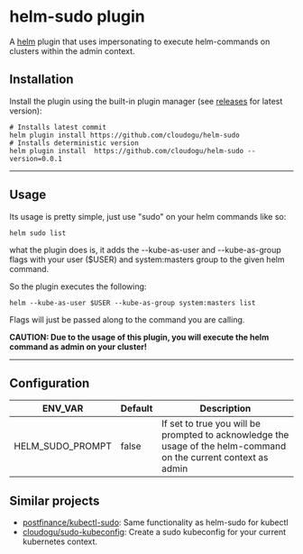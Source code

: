 # helm-sudo plugin

A [helm](https://helm.sh) plugin that uses impersonating to execute helm-commands on clusters within the admin context.

## Installation

Install the plugin using the built-in plugin manager (see [releases](https://github.com/cloudogu/helm-sudo/releases)  for latest version):

```
# Installs latest commit
helm plugin install https://github.com/cloudogu/helm-sudo
# Installs deterministic version
helm plugin install  https://github.com/cloudogu/helm-sudo --version=0.0.1
``` 

---

## Usage

Its usage is pretty simple, just use "sudo" on your helm commands like so:

```
helm sudo list 
```

what the plugin does is, it adds the --kube-as-user and --kube-as-group flags with your user ($USER) and system:masters group to the given helm command. 

So the plugin executes the following: 

```
helm --kube-as-user $USER --kube-as-group system:masters list
```

Flags will just be passed along to the command you are calling. 

**CAUTION: Due to the usage of this plugin, you will execute the helm command as admin on your cluster!**

---

## Configuration

| ENV_VAR  	|   Default	|   Description	|   
|---	|---	|---	|
|HELM_SUDO_PROMPT|   	false |   If set to true you will be prompted to acknowledge the usage of the helm-command on the current context as admin	|


## Similar projects
* [postfinance/kubectl-sudo](https://github.com/postfinance/kubectl-sudo): Same functionality as helm-sudo for kubectl
* [cloudogu/sudo-kubeconfig](https://github.com/cloudogu/sudo-kubeconfig): Create a sudo kubeconfig for your current kubernetes context.
